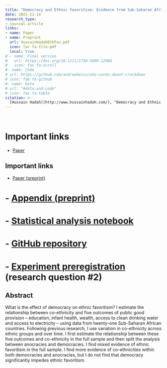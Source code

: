 ```yaml
---
title: "Democracy and Ethnic Favoritism: Evidence from Sub-Saharan Africa"
date: 2021-11-14
research_type: 
- journal-article
links:
- name: Paper
- name: Preprint
  url: HussainHadahEthFav.pdf
  icon: far fa-file-pdf
  local: true
# - name: Final version
#   url: https://doi.org/10.1111/1758-5899.12984
#   icon: fas fa-scroll
#- name: Code
# url: https://github.com/andrewheiss/who-cares-about-crackdown
# icon: fab fa-github
#- name: Data
# url: "#data-and-code"
# icon: fas fa-table
citation: >-
  [Hussain Hadah](http://www.hussainhadah.com/), "Democracy and Ethnic Favoritism: Evidence from Sub-Saharan Africa,"
---
```


&nbsp;

# Important links

- [Paper](HussainHadahEthFav.pdf)
<!--
- [Appendix (preprint)]()
- [Statistical analysis
notebook]() - [GitHub
repository]() -
-->

## Important links

- [Paper (preprint)](HussainHadahEthFav.pdf)
# - [Appendix (preprint)](chaudhry-dotson-heiss-who-cares-crackdowns-appendix.pdf)
# - [Statistical analysis notebook](https://stats.andrewheiss.com/who-cares-about-crackdowns/)
# - [GitHub repository](https://github.com/andrewheiss/who-cares-about-crackdown)
# - [Experiment preregistration](https://osf.io/hsbyd) (research question #2)

## Abstract

What is the effect of democracy on ethnic favoritism? I estimate the relationship between co-ethnicity and five outcomes of public good provision – education, infant health, wealth, access to clean drinking water and access to electricity – using data from twenty-one Sub-Saharan African countries. Following previous research, I use variation in co-ethnicity across ethnic groups and over time. I first estimate the relationship between these five outcomes and co-ethnicity in the full sample and then split the analysis between anocracies and democracies. I find mixed evidence of ethnic favoritism in the full sample. I find more evidence of co-ethnicities within both democracies and anocracies, but I do not find that democracy significantly impedes ethnic favoritism. 
